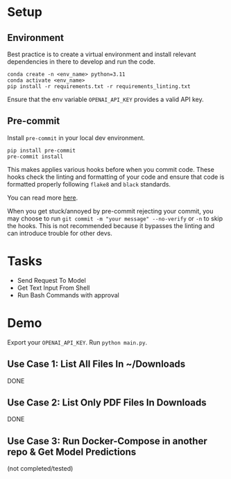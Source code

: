 # Setup
## Environment
Best practice is to create a virtual environment and install relevant dependencies in there to develop and run the code.

```
conda create -n <env_name> python=3.11
conda activate <env_name>
pip install -r requirements.txt -r requirements_linting.txt
```

Ensure that the env variable `OPENAI_API_KEY` provides a valid API key.

## Pre-commit
Install `pre-commit` in your local dev environment.
```
pip install pre-commit
pre-commit install
```
This makes applies various hooks before when you commit code. These hooks check the linting and formatting of your code and ensure that code is formatted properly following `flake8` and `black` standards.

You can read more [here](https://pre-commit.com/).

When you get stuck/annoyed by pre-commit rejecting your commit, you may choose to run `git commit -m "your message" --no-verify` or `-n` to skip the hooks. This is not recommended because it bypasses the linting and can introduce trouble for other devs.

# Tasks

- Send Request To Model
- Get Text Input From Shell
- Run Bash Commands with approval

# Demo
Export your `OPENAI_API_KEY`. Run `python main.py`.

## Use Case 1: List All Files In ~/Downloads
DONE

## Use Case 2: List Only PDF Files In Downloads
DONE

## Use Case 3: Run Docker-Compose in another repo & Get Model Predictions
(not completed/tested)

